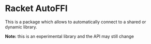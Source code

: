 Racket AutoFFI
==============

This is a package which allows to automatically connect to a shared or dynamic
library.

**Note:** this is an experimental library and the API may still change
